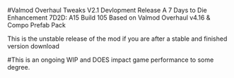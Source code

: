 #Valmod Overhaul Tweaks V2.1 Devlopment Release
 A 7 Days to Die Enhancement
 7D2D: A15 Build 105
 Based on Valmod Overhaul v4.16 & Compo Prefab Pack

This is the unstable release of the mod if you are after a stable and finished version download 

#This is an ongoing WIP and DOES impact game performance to some degree.
